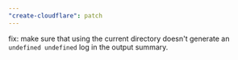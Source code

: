 ```yaml
---
"create-cloudflare": patch
---
```


fix: make sure that using the current directory doesn't generate an `undefined undefined` log in the output summary.
